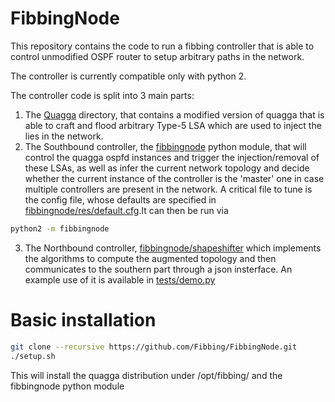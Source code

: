 # FibbingNode
This repository contains the code to run a fibbing controller
that is able to control unmodified OSPF router to setup arbitrary paths in the network.

The controller is currently compatible only with python 2.

The controller code is split into 3 main parts:

1. The [Quagga](https://github.com/Fibbing/Quagga) directory, that contains a modified version of quagga that is able to craft
and flood arbitrary Type-5 LSA which are used to inject the lies in the network.
2. The Southbound controller, the [fibbingnode](https://github.com/Fibbing/FibbingNode/tree/master/fibbingnode) python module, that will control the quagga ospfd instances
and trigger the injection/removal of these LSAs, as well as infer the current network topology
and decide whether the current instance of the controller is the 'master' one in case multiple controllers are
present in the network. A critical file to tune is the config file, whose defaults are specified in [fibbingnode/res/default.cfg](https://github.com/Fibbing/FibbingNode/blob/master/fibbingnode/res/default.cfg).It can then be run via 
```bash
python2 -m fibbingnode
```
3. The Northbound controller, [fibbingnode/shapeshifter](https://github.com/Fibbing/FibbingNode/tree/master/fibbingnode/shapeshifter)
which implements the algorithms to compute the augmented topology and then communicates to the
southern part through a json insterface. An example use of it is available in [tests/demo.py](https://github.com/Fibbing/FibbingNode/blob/master/tests/demo.py)

# Basic installation

```bash
git clone --recursive https://github.com/Fibbing/FibbingNode.git
./setup.sh
```

This will install the quagga distribution under /opt/fibbing/ and the fibbingnode python module
